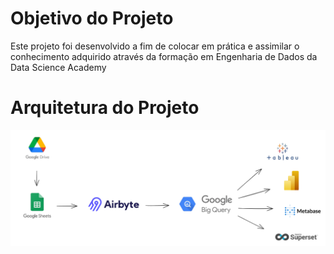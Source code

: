 # Objetivo do Projeto

Este projeto foi desenvolvido a fim de colocar em prática e assimilar o conhecimento adquirido através da formação em Engenharia de Dados da Data Science Academy

# Arquitetura do Projeto

![Arquitetura do Projeto](images/arquitetura_projeto.png)
